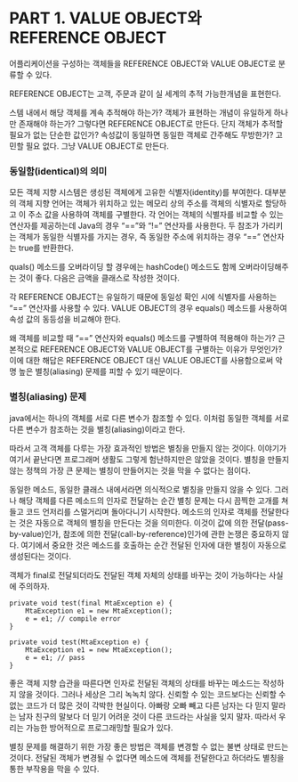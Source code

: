 # PART 1. VALUE OBJECT와 REFERENCE OBJECT

어플리케이션을 구성하는 객체들을 REFERENCE OBJECT와 VALUE OBJECT로 분류할 수 있다.

REFERENCE OBJECT는 고객, 주문과 같이 실 세계의 추적 가능한개념을 표현한다.

스템 내에서 해당 객체를 계속 추적해야 하는가? 객체가 표현하는 개념이 유일하게 하나만 존재해야 하는가?
그렇다면 REFERENCE OBJECT로 만든다. 단지 객체가 추적할 필요가 없는 단순한 값인가?
속성값이 동일하면 동일한 객체로 간주해도 무방한가? 고민할 필요 없다. 그냥 VALUE OBJECT로 만든다.

### 동일함(identical)의 의미

모든 객체 지향 시스템은 생성된 객체에게 고유한 식별자(identity)를 부여한다. 대부분의 객체 지향 언어는 객체가 위치하고 있는 메모리 상의 주소를 객체의 식별자로 할당하고 이 주소 값을 사용하여 객체를 구별한다. 각 언어는 객체의 식별자를 비교할 수 있는 연산자를 제공하는데 Java의 경우 “==”와 “!=” 연산자를 사용한다. 두 참조가 가리키는 객체가 동일한 식별자를 가지는 경우, 즉 동일한 주소에 위치하는 경우 “==” 연산자는 true를 반환한다.

quals() 메소드를 오버라이딩 할 경우에는 hashCode() 메소드도 함께 오버라이딩해주는 것이 좋다. 다음은 금액을 클래스로 작성한 것이다.

각 REFERENCE OBJECT는 유일하기 때문에 동일성 확인 시에 식별자를 사용하는 “==” 연산자를 사용할 수 있다. VALUE OBJECT의 경우 equals() 메소드를 사용하여 속성 값의 동등성을 비교해야 한다.

왜 객체를 비교할 때 “==” 연산자와 equals() 메소드를 구별하여 적용해야 하는가? 근본적으로 REFERENCE OBJECT와 VALUE OBJECT를 구별하는 이유가 무엇인가?   이에 대한 해답은 REFERENCE OBJECT 대신 VALUE OBJECT를 사용함으로써 악명 높은 별칭(aliasing) 문제를 피할 수 있기 때문이다.

### 별칭(aliasing) 문제


java에서는 하나의 객체를 서로 다른 변수가 참조할 수 있다. 이처럼 동일한 객체를 서로 다른 변수가 참조하는 것을 별칭(aliasing)이라고 한다. 


따라서 고객 객체를 다루는 가장 효과적인 방법은 별칭을 만들지 않는 것이다. 이야기가 여기서 끝난다면 프로그래머 생활도 그렇게 험난하지만은 않았을 것이다. 별칭을 만들지 않는 정책의 가장 큰 문제는 별칭이 만들어지는 것을 막을 수 없다는 점이다.
 
동일한 메소드, 동일한 클래스 내에서라면 의식적으로 별칭을 만들지 않을 수 있다. 그러나 해당 객체를 다른 메소드의 인자로 전달하는 순간 별칭 문제는 다시 끔찍한 고개를 쳐들고 코드 언저리를 스멀거리며 돌아다니기 시작한다. 메소드의 인자로 객체를 전달한다는 것은 자동으로 객체의 별칭을 만든다는 것을 의미한다. 이것이 값에 의한 전달(pass-by-value)인가, 참조에 의한 전달(call-by-reference)인가에 관한 논쟁은 중요하지 않다. 여기에서 중요한 것은 메소드를 호출하는 순간 전달된 인자에 대한 별칭이 자동으로 생성된다는 것이다.

객체가 final로 전달되더라도 전달된 객체 자체의 상태를 바꾸는 것이 가능하다는 사실에 주의하자.

```
private void test(final MtaException e) {
    MtaException e1 = new MtaException();
    e = e1; // compile error
}
```


```
private void test(MtaException e) {
    MtaException e1 = new MtaException();
    e = e1; // pass
}
```

좋은 객체 지향 습관을 따른다면 인자로 전달된 객체의 상태를 바꾸는 메소드는 작성하지 않을 것이다. 그러나 세상은 그리 녹녹치 않다. 신뢰할 수 있는 코드보다는 신뢰할 수 없는 코드가 더 많은 것이 각박한 현실이다. 아빠랑 오빠 빼고 다른 남자는 다 믿지 말라는 남자 친구의 말보다 더 믿기 어려운 것이 다른 코드라는 사실을 잊지 말자. 따라서 우리는 가능한 방어적으로 프로그래밍할 필요가 있다.
 
별칭 문제를 해결하기 위한 가장 좋은 방법은 객체를 변경할 수 없는 불변 상태로 만드는 것이다. 전달된 객체가 변경될 수 없다면 메소드에 객체를 전달한다고 하더라도 별칭을 통한 부작용을 막을 수 있다.